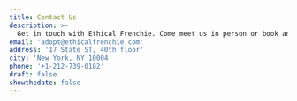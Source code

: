```yaml
---
title: Contact Us
description: >-
  Get in touch with Ethical Frenchie. Come meet us in person or book an appointment.
email: 'adopt@ethicalfrenchie.com'
address: '17 State ST, 40th floor'
city: 'New York, NY 10004'
phone: '+1-212-739-0182'
draft: false
showthedate: false
---
```


